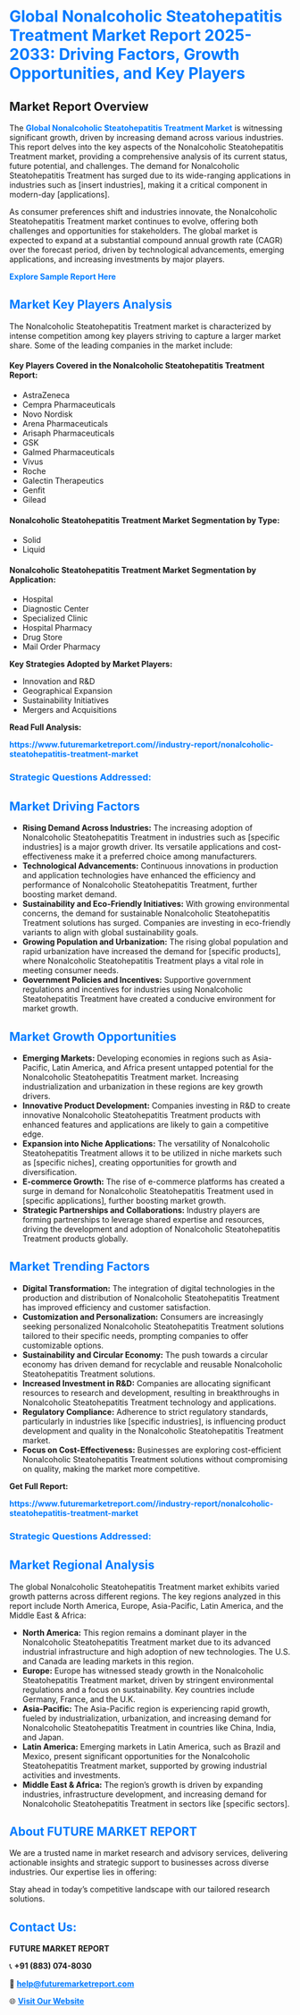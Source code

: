 <h1 style="color: #007BFF;">Global Nonalcoholic Steatohepatitis Treatment Market Report 2025-2033: Driving Factors, Growth Opportunities, and Key Players</h1>

<section id="overview">
<h2>Market Report Overview</h2>
<p>The <a href="https://www.futuremarketreport.com//industry-report/nonalcoholic-steatohepatitis-treatment-market" style="color: #007BFF; text-decoration: none;"><strong>Global Nonalcoholic Steatohepatitis Treatment Market</strong></a> is witnessing significant growth, driven by increasing demand across various industries. This report delves into the key aspects of the Nonalcoholic Steatohepatitis Treatment market, providing a comprehensive analysis of its current status, future potential, and challenges. The demand for Nonalcoholic Steatohepatitis Treatment has surged due to its wide-ranging applications in industries such as [insert industries], making it a critical component in modern-day [applications].</p>
<p>As consumer preferences shift and industries innovate, the Nonalcoholic Steatohepatitis Treatment market continues to evolve, offering both challenges and opportunities for stakeholders. The global market is expected to expand at a substantial compound annual growth rate (CAGR) over the forecast period, driven by technological advancements, emerging applications, and increasing investments by major players.</p>
</section>

<section id="overview">
<p><a href="https://www.futuremarketreport.com//request-sample/reportId=77824" style="color: #007BFF; text-decoration: none;"><strong>Explore Sample Report Here</strong></a></p>
</section>

<section id="key-players">
<h2 style="color: #007BFF;">Market Key Players Analysis</h2>
<p>The Nonalcoholic Steatohepatitis Treatment market is characterized by intense competition among key players striving to capture a larger market share. Some of the leading companies in the market include:</p>
<h4>Key Players Covered in the Nonalcoholic Steatohepatitis Treatment Report:</h4>
<ul><li>AstraZeneca</li><li>Cempra Pharmaceuticals</li><li>Novo Nordisk</li><li>Arena Pharmaceuticals</li><li>Arisaph Pharmaceuticals</li><li>GSK</li><li>Galmed Pharmaceuticals</li><li>Vivus</li><li>Roche</li><li>Galectin Therapeutics</li><li>Genfit</li><li>Gilead</li></ul>
<h4>Nonalcoholic Steatohepatitis Treatment Market Segmentation by Type:</h4>
<ul><li>Solid</li><li>Liquid</li></ul>

<h4>Nonalcoholic Steatohepatitis Treatment Market Segmentation by Application:</h4>
<ul><li>Hospital</li><li>Diagnostic Center</li><li>Specialized Clinic</li><li>Hospital Pharmacy</li><li>Drug Store</li><li>Mail Order Pharmacy</li></ul>
<p><strong>Key Strategies Adopted by Market Players:</strong></p>
<ul>
<li>Innovation and R&D</li>
<li>Geographical Expansion</li>
<li>Sustainability Initiatives</li>
<li>Mergers and Acquisitions</li>
</ul>
</section>

<section>
<p><strong>Read Full Analysis: </strong></p><a href="https://www.futuremarketreport.com//industry-report/nonalcoholic-steatohepatitis-treatment-market" style="color: #007BFF; text-decoration: none;"><strong>https://www.futuremarketreport.com//industry-report/nonalcoholic-steatohepatitis-treatment-market</strong></a>
<h3 style="color: #007BFF;">Strategic Questions Addressed:</h3>
</section>

<section id="driving-factors">
<h2 style="color: #007BFF;">Market Driving Factors</h2>
<ul>
<li><strong>Rising Demand Across Industries:</strong> The increasing adoption of Nonalcoholic Steatohepatitis Treatment in industries such as [specific industries] is a major growth driver. Its versatile applications and cost-effectiveness make it a preferred choice among manufacturers.</li>
<li><strong>Technological Advancements:</strong> Continuous innovations in production and application technologies have enhanced the efficiency and performance of Nonalcoholic Steatohepatitis Treatment, further boosting market demand.</li>
<li><strong>Sustainability and Eco-Friendly Initiatives:</strong> With growing environmental concerns, the demand for sustainable Nonalcoholic Steatohepatitis Treatment solutions has surged. Companies are investing in eco-friendly variants to align with global sustainability goals.</li>
<li><strong>Growing Population and Urbanization:</strong> The rising global population and rapid urbanization have increased the demand for [specific products], where Nonalcoholic Steatohepatitis Treatment plays a vital role in meeting consumer needs.</li>
<li><strong>Government Policies and Incentives:</strong> Supportive government regulations and incentives for industries using Nonalcoholic Steatohepatitis Treatment have created a conducive environment for market growth.</li>
</ul>
</section>

<section id="growth-opportunities">
<h2 style="color: #007BFF;">Market Growth Opportunities</h2>
<ul>
<li><strong>Emerging Markets:</strong> Developing economies in regions such as Asia-Pacific, Latin America, and Africa present untapped potential for the Nonalcoholic Steatohepatitis Treatment market. Increasing industrialization and urbanization in these regions are key growth drivers.</li>
<li><strong>Innovative Product Development:</strong> Companies investing in R&D to create innovative Nonalcoholic Steatohepatitis Treatment products with enhanced features and applications are likely to gain a competitive edge.</li>
<li><strong>Expansion into Niche Applications:</strong> The versatility of Nonalcoholic Steatohepatitis Treatment allows it to be utilized in niche markets such as [specific niches], creating opportunities for growth and diversification.</li>
<li><strong>E-commerce Growth:</strong> The rise of e-commerce platforms has created a surge in demand for Nonalcoholic Steatohepatitis Treatment used in [specific applications], further boosting market growth.</li>
<li><strong>Strategic Partnerships and Collaborations:</strong> Industry players are forming partnerships to leverage shared expertise and resources, driving the development and adoption of Nonalcoholic Steatohepatitis Treatment products globally.</li>
</ul>
</section>

<section id="trending-factors">
<h2 style="color: #007BFF;">Market Trending Factors</h2>
<ul>
<li><strong>Digital Transformation:</strong> The integration of digital technologies in the production and distribution of Nonalcoholic Steatohepatitis Treatment has improved efficiency and customer satisfaction.</li>
<li><strong>Customization and Personalization:</strong> Consumers are increasingly seeking personalized Nonalcoholic Steatohepatitis Treatment solutions tailored to their specific needs, prompting companies to offer customizable options.</li>
<li><strong>Sustainability and Circular Economy:</strong> The push towards a circular economy has driven demand for recyclable and reusable Nonalcoholic Steatohepatitis Treatment solutions.</li>
<li><strong>Increased Investment in R&D:</strong> Companies are allocating significant resources to research and development, resulting in breakthroughs in Nonalcoholic Steatohepatitis Treatment technology and applications.</li>
<li><strong>Regulatory Compliance:</strong> Adherence to strict regulatory standards, particularly in industries like [specific industries], is influencing product development and quality in the Nonalcoholic Steatohepatitis Treatment market.</li>
<li><strong>Focus on Cost-Effectiveness:</strong> Businesses are exploring cost-efficient Nonalcoholic Steatohepatitis Treatment solutions without compromising on quality, making the market more competitive.</li>
</ul>
</section>

<section>
<p><strong>Get Full Report: </strong></p><a href="https://www.futuremarketreport.com//industry-report/nonalcoholic-steatohepatitis-treatment-market" style="color: #007BFF; text-decoration: none;"><strong>https://www.futuremarketreport.com//industry-report/nonalcoholic-steatohepatitis-treatment-market</strong></a>
<h3 style="color: #007BFF;">Strategic Questions Addressed:</h3>
</section>


<section id="regional-analysis">
<h2 style="color: #007BFF;">Market Regional Analysis</h2>
<p>The global Nonalcoholic Steatohepatitis Treatment market exhibits varied growth patterns across different regions. The key regions analyzed in this report include North America, Europe, Asia-Pacific, Latin America, and the Middle East & Africa:</p>
<ul>
<li><strong>North America:</strong> This region remains a dominant player in the Nonalcoholic Steatohepatitis Treatment market due to its advanced industrial infrastructure and high adoption of new technologies. The U.S. and Canada are leading markets in this region.</li>
<li><strong>Europe:</strong> Europe has witnessed steady growth in the Nonalcoholic Steatohepatitis Treatment market, driven by stringent environmental regulations and a focus on sustainability. Key countries include Germany, France, and the U.K.</li>
<li><strong>Asia-Pacific:</strong> The Asia-Pacific region is experiencing rapid growth, fueled by industrialization, urbanization, and increasing demand for Nonalcoholic Steatohepatitis Treatment in countries like China, India, and Japan.</li>
<li><strong>Latin America:</strong> Emerging markets in Latin America, such as Brazil and Mexico, present significant opportunities for the Nonalcoholic Steatohepatitis Treatment market, supported by growing industrial activities and investments.</li>
<li><strong>Middle East & Africa:</strong> The region’s growth is driven by expanding industries, infrastructure development, and increasing demand for Nonalcoholic Steatohepatitis Treatment in sectors like [specific sectors].</li>
</ul>
</section>

<footer>
<h2 style="color: #007BFF;">About FUTURE MARKET REPORT</h2>
<p>We are a trusted name in market research and advisory services, delivering actionable insights and strategic support to businesses across diverse industries. Our expertise lies in offering:</p>

<p>Stay ahead in today’s competitive landscape with our tailored research solutions.</p>

<h2 style="color: #007BFF;">Contact Us:</h2>
<p><strong>FUTURE MARKET REPORT</strong></p>
<p>📞 <strong>+91 (883) 074-8030</strong></p>
<p>📧 <strong><a href="mailto:help@futuremarketreport.com" style="color: #007BFF;">help@futuremarketreport.com</a></strong></p>
<p>🌐 <strong><a href="https://www.futuremarketreport.com/" style="color: #007BFF;">Visit Our Website</a></strong></p>
</footer>